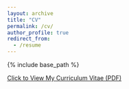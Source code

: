 ```yaml
---
layout: archive
title: "CV"
permalink: /cv/
author_profile: true
redirect_from:
  - /resume
---
```


{% include base_path %}

[Click to View My Curriculum Vitae (PDF)](http://pkuzc.github.io/files/CV_Chao.pdf)